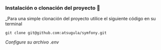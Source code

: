### Instalación o clonación del proyecto 🔧

_Para una simple clonación del proyecto utilice el siguiente código en su terminal

```
git clone git@github.com:atsugula/symfony.git
```

_Configure su archivo .env_
